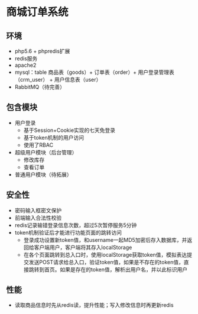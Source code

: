 # 商城订单系统
## 环境

* php5.6 + phpredis扩展
* redis服务
* apache2
* mysql：table 商品表（goods）+ 订单表（order）+ 用户登录管理表（crm_user） + 用户信息表（user）
* RabbitMQ（待完善）

## 包含模块

* 用户登录
  * 基于Session+Cookie实现的七天免登录
  * 基于token机制的用户访问
  * 使用了RBAC
* 超级用户模块（后台管理）
  * 修改库存
  * 查看订单
* 普通用户模块（待拓展）

## 安全性

- 密码输入框密文保护
- 前端输入合法性校验
- redis记录输错登录信息次数，超过5次暂停服务5分钟
- token机制验证后才能进行功能页面的跳转访问
  - 登录成功设置新token值，和username一起MD5加密后存入数据库，并返回给客户端用户，客户端将其存入localStorage
  - 在各个页面跳转到总入口时，使用localStorage获取token值，模拟表达提交发送POST请求给总入口，验证token值，如果是不存在的token值，直接跳转到首页。如果是存在的token值，解析出用户名，并以此标识用户

## 性能

- 读取商品信息时先从redis读，提升性能；写入修改信息时再更新redis


